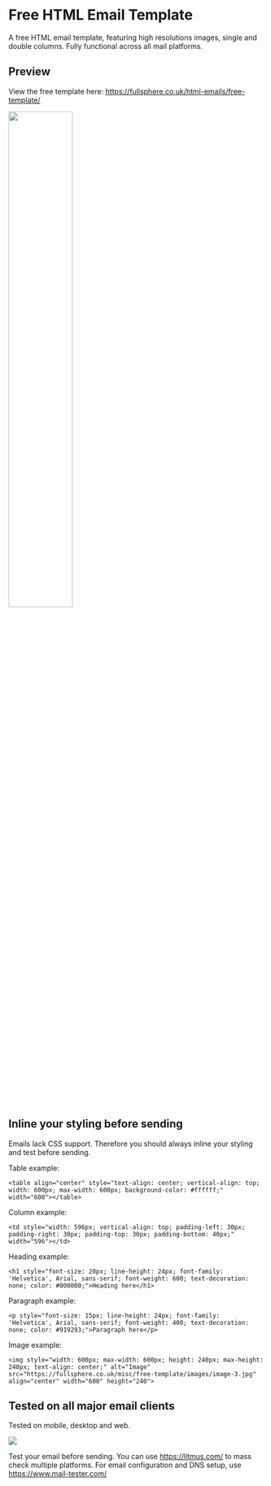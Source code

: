 # Free HTML Email Template

A free HTML email template, featuring high resolutions images, single and double columns. Fully functional across all mail platforms. 


## Preview

View the free template here: https://fullsphere.co.uk/html-emails/free-template/

<img style="width: 50%;" src="https://fullsphere.co.uk/misc/free-template/html-email-preview.jpeg">


## Inline your styling before sending
Emails lack CSS support. Therefore you should always inline your styling and test before sending.

Table example:

```
<table align="center" style="text-align: center; vertical-align: top; width: 600px; max-width: 600px; background-color: #ffffff;" width="600"></table>
```

Column example:

```
<td style="width: 596px; vertical-align: top; padding-left: 30px; padding-right: 30px; padding-top: 30px; padding-bottom: 40px;" width="596"></td>
```

Heading example:

```
<h1 style="font-size: 20px; line-height: 24px; font-family: 'Helvetica', Arial, sans-serif; font-weight: 600; text-decoration: none; color: #000000;">Heading here</h1>
```

Paragraph example:

```
<p style="font-size: 15px; line-height: 24px; font-family: 'Helvetica', Arial, sans-serif; font-weight: 400; text-decoration: none; color: #919293;">Paragraph here</p>
```

Image example:

```
<img style="width: 600px; max-width: 600px; height: 240px; max-height: 240px; text-align: center;" alt="Image" src="https://fullsphere.co.uk/misc/free-template/images/image-3.jpg" align="center" width="600" height="240">
```

## Tested on all major email clients

Tested on mobile, desktop and web.

<img src="https://fullsphere.co.uk/misc/free-template/email-client-preview.jpg">

Test your email before sending. You can use https://litmus.com/ to mass check multiple platforms.
For email configuration and DNS setup, use https://www.mail-tester.com/
